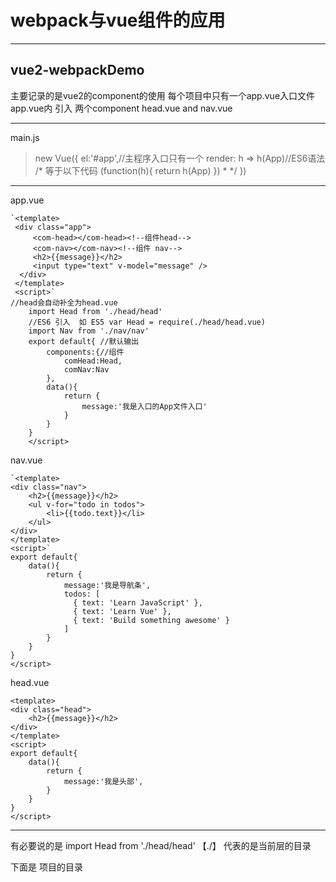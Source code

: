 
**webpack与vue组件的应用**
=============
----------

vue2-webpackDemo
---------------

主要记录的是vue2的component的使用
每个项目中只有一个app.vue入口文件
app.vue内 引入 两个component
head.vue and nav.vue


----------
main.js

> new Vue({
	el:'#app',//主程序入口只有一个
		render: h => h(App)//ES6语法 
		/*
		等于以下代码
		(function(h){
			return h(App)
		})
	 * */
})


----------
app.vue


    `<template>
	 <div class="app">
		 <com-head></com-head><!--组件head-->
		 <com-nav></com-nav><!--组件 nav-->
		 <h2>{{message}}</h2>
		 <input type="text" v-model="message" />
	  </div>
	 </template>
	 <script>`
    //head会自动补全为head.vue
		import Head from './head/head'  
		//ES6 引入  如 ES5 var Head = require(./head/head.vue) 
		import Nav from './nav/nav'
		export default{ //默认输出
			components:{//组件
				comHead:Head,
				comNav:Nav
			},
			data(){
				return {
					message:'我是入口的App文件入口'
				}
			}
		}
		</script>


    
nav.vue

    `<template>
	<div class="nav">
		<h2>{{message}}</h2>
		<ul v-for="todo in todos">
			<li>{{todo.text}}</li>
		</ul>
	</div>
	</template>
	<script>`
	export default{
		data(){
			return {
				message:'我是导航条',
				todos: [
			      { text: 'Learn JavaScript' },
			      { text: 'Learn Vue' },
			      { text: 'Build something awesome' }
    			]
			}
		}
	}
	</script>
    

head.vue

  

    <template>
	<div class="head">
		<h2>{{message}}</h2>
	</div>
	</template>
	<script>
	export default{
		data(){
			return {
				message:'我是头部',
			}
		}
	}
	</script>

--------------------------
有必要说的是 import Head from './head/head'
【./】 代表的是当前层的目录

下面是 项目的目录



 

